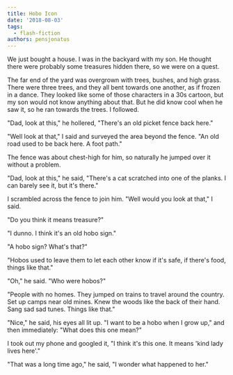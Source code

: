 ```yaml
---
title: Hobo Icon
date: '2018-08-03'
tags:
  - flash-fiction
authors: pensjonatus
---
```


We just bought a house. I was in the backyard with my son. He thought there were
probably some treasures hidden there, so we were on a quest.

<!-- truncate -->

The far end of the yard was overgrown with trees, bushes, and high grass. There
were three trees, and they all bent towards one another, as if frozen in a
dance. They looked like some of those characters in a 30s cartoon, but my son
would not know anything about that. But he did know cool when he saw it, so he
ran towards the trees. I followed.

"Dad, look at this," he hollered, "There's an old picket fence back here."

"Well look at that," I said and surveyed the area beyond the fence. "An old road
used to be back here. A foot path."

The fence was about chest-high for him, so naturally he jumped over it without a
problem.

"Dad, look at this," he said, "There's a cat scratched into one of the planks. I
can barely see it, but it's there."

I scrambled across the fence to join him. "Well would you look at that," I said.

"Do you think it means treasure?"

"I dunno. I think it's an old hobo sign."

"A hobo sign? What's that?"

"Hobos used to leave them to let each other know if it's safe, if there's food,
things like that."

"Oh," he said. "Who were hobos?"

"People with no homes. They jumped on trains to travel around the country. Set
up camps near old mines. Knew the woods like the back of their hand. Sang sad
sad tunes. Things like that."

"Nice," he said, his eyes all lit up. "I want to be a hobo when I grow up," and
then immediately: "What does this one mean?"

I took out my phone and googled it, "I think it's this one. It means 'kind lady
lives here'."

"That was a long time ago," he said, "I wonder what happened to her."
